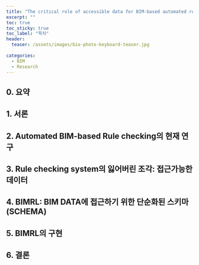 ```yaml
---
title: "The critical role of accessible data for BIM-based automated rule checking systems(2017)"
excerpt: ""
toc: true
toc_sticky: true
toc_label: "목차"
header:
  teaser: /assets/images/bio-photo-keyboard-teaser.jpg
  
categories:
  - BIM
  - Research
---
```


## 0. 요약

## 1. 서론

## 2. Automated BIM-based Rule checking의 현재 연구

## 3. Rule checking system의 잃어버린 조각: 접근가능한 데이터

## 4. BIMRL: BIM DATA에 접근하기 위한 단순화된 스키마(SCHEMA)

## 5. BIMRL의 구현

## 6. 결론

